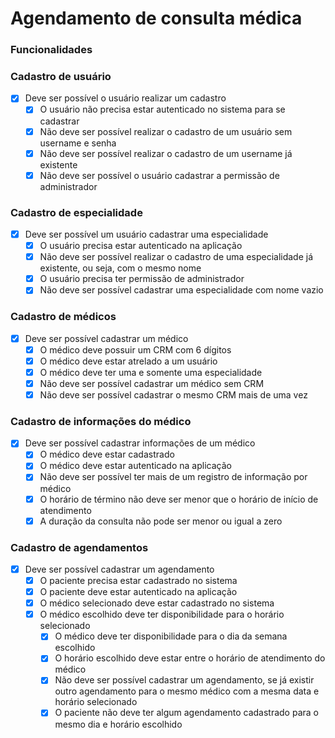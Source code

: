 # Agendamento de consulta médica

### **Funcionalidades**

### **Cadastro de usuário**

- [x] Deve ser possível o usuário realizar um cadastro
  - [x] O usuário não precisa estar autenticado no sistema para se cadastrar
  - [x] Não deve ser possível realizar o cadastro de um usuário sem username e senha
  - [x] Não deve ser possível realizar o cadastro de um username já existente
  - [x] Não deve ser possível o usuário cadastrar a permissão de administrador

### **Cadastro de especialidade**

- [x] Deve ser possível um usuário cadastrar uma especialidade
  - [x] O usuário precisa estar autenticado na aplicação
  - [x] Não deve ser possível realizar o cadastro de uma especialidade já existente, ou seja, com o mesmo nome
  - [x] O usuário precisa ter permissão de administrador
  - [x] Não deve ser possível cadastrar uma especialidade com nome vazio

### **Cadastro de médicos**

- [x] Deve ser possível cadastrar um médico
  - [x] O médico deve possuir um CRM com 6 dígitos
  - [x] O médico deve estar atrelado a um usuário
  - [x] O médico deve ter uma e somente uma especialidade
  - [x] Não deve ser possível cadastrar um médico sem CRM
  - [x] Não deve ser possível cadastrar o mesmo CRM mais de uma vez

### **Cadastro de informações do médico**

- [x] Deve ser possível cadastrar informações de um médico
  - [x] O médico deve estar cadastrado
  - [x] O médico deve estar autenticado na aplicação
  - [x] Não deve ser possível ter mais de um registro de informação por médico
  - [x] O horário de término não deve ser menor que o horário de início de atendimento
  - [x] A duração da consulta não pode ser menor ou igual a zero

### **Cadastro de agendamentos**

- [x] Deve ser possível cadastrar um agendamento
  - [x] O paciente precisa estar cadastrado no sistema
  - [x] O paciente deve estar autenticado na aplicação
  - [x] O médico selecionado deve estar cadastrado no sistema
  - [x] O médico escolhido deve ter disponibilidade para o horário selecionado
    - [x] O médico deve ter disponibilidade para o dia da semana escolhido
    - [x] O horário escolhido deve estar entre o horário de atendimento do médico
    - [x] Não deve ser possível cadastrar um agendamento, se já existir outro agendamento para o mesmo médico com a mesma data e horário selecionado
    - [x] O paciente não deve ter algum agendamento cadastrado para o mesmo dia e horário escolhido

